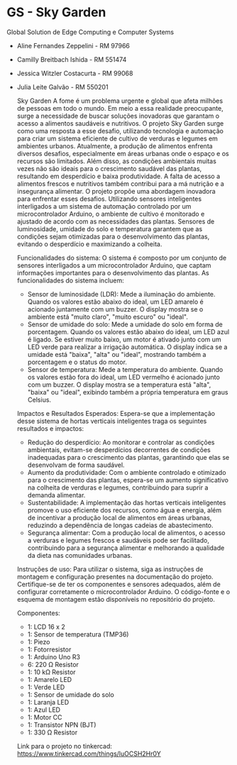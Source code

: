 # GS - Sky Garden
Global Solution de Edge Computing e Computer Systems

- Aline Fernandes Zeppelini - RM 97966
- Camilly Breitbach Ishida - RM 551474
- Jessica Witzler Costacurta - RM 99068
- Julia Leite Galvão - RM 550201

    Sky Garden
   A fome é um problema urgente e global que afeta milhões de pessoas em todo o mundo. Em meio a essa realidade preocupante, surge a necessidade de buscar 
soluções inovadoras que garantam o acesso a alimentos saudáveis e nutritivos. O projeto Sky Garden surge como uma resposta a esse desafio, utilizando tecnologia e 
automação para criar um sistema eficiente de cultivo de verduras e legumes em ambientes urbanos.
  Atualmente, a produção de alimentos enfrenta diversos desafios, especialmente em áreas urbanas onde o espaço e os recursos são limitados. Além disso, as 
condições ambientais muitas vezes não são ideais para o crescimento saudável das plantas, resultando em desperdício e baixa produtividade. A falta de acesso a 
alimentos frescos e nutritivos também contribui para a má nutrição e a insegurança alimentar.
  O projeto propõe uma abordagem inovadora para enfrentar esses desafios. Utilizando sensores inteligentes interligados a um sistema de automação controlado por 
um microcontrolador Arduino, o ambiente de cultivo é monitorado e ajustado de acordo com as necessidades das plantas. Sensores de luminosidade, umidade do solo e 
temperatura garantem que as condições sejam otimizadas para o desenvolvimento das plantas, evitando o desperdício e maximizando a colheita.
  
    Funcionalidades do sistema:
  O sistema é composto por um conjunto de sensores interligados a um microcontrolador Arduino, que captam informações importantes para o desenvolvimento das plantas. As funcionalidades do sistema incluem:
  - Sensor de luminosidade (LDR): Mede a iluminação do ambiente. Quando os valores estão abaixo do ideal, um LED amarelo é acionado juntamente com um buzzer. O display mostra se o ambiente está "muito claro", "muito escuro" ou "ideal". 
  - Sensor de umidade do solo: Mede a umidade do solo em forma de porcentagem. Quando os valores estão abaixo do ideal, um LED azul é ligado. Se estiver muito baixo, um motor é ativado junto com um LED verde para realizar a irrigação automática. O display indica se a umidade está "baixa", "alta" ou "ideal", mostrando também a porcentagem e o status do motor.
  -  Sensor de temperatura: Mede a temperatura do ambiente. Quando os valores estão fora do ideal, um LED vermelho é acionado junto com um buzzer. O display mostra se a temperatura está "alta", "baixa" ou "ideal", exibindo também a própria temperatura em graus Celsius.

    Impactos e Resultados Esperados:
  Espera-se que a implementação desse sistema de hortas verticais inteligentes traga os seguintes resultados e impactos:
  - Redução do desperdício: Ao monitorar e controlar as condições ambientais, evitam-se desperdícios decorrentes de condições inadequadas para o crescimento das plantas, garantindo que elas se desenvolvam de forma saudável.
  -  Aumento da produtividade: Com o ambiente controlado e otimizado para o crescimento das plantas, espera-se um aumento significativo na colheita de verduras e legumes, contribuindo para suprir a demanda alimentar.
  -   Sustentabilidade: A implementação das hortas verticais inteligentes promove o uso eficiente dos recursos, como água e energia, além de incentivar a produção local de alimentos em áreas urbanas, reduzindo a dependência de longas cadeias de abastecimento. 
  -   Segurança alimentar: Com a produção local de alimentos, o acesso a verduras e legumes frescos e saudáveis pode ser facilitado, contribuindo para a segurança alimentar e melhorando a qualidade da dieta nas comunidades urbanas.

    Instruções de uso:
  Para utilizar o sistema, siga as instruções de montagem e configuração presentes na documentação do projeto. Certifique-se de ter os componentes e sensores adequados, além de configurar corretamente o microcontrolador Arduino. O código-fonte e o esquema de montagem estão disponíveis no repositório do projeto.

    Componentes:
  -   1: LCD 16 x 2
  -   1: Sensor de temperatura (TMP36)
  -   1: Piezo
  -   1: Fotorresistor
  -   1: Arduino Uno R3
  -   6: 220 Ω Resistor
  -   1: 10 kΩ Resistor
  -   1: Amarelo LED
  -   1: Verde LED
  -   1: Sensor de umidade do solo
  -   1: Laranja LED
  -   1: Azul LED
  -   1: Motor CC
  -   1: Transistor NPN (BJT)
  -   1: 330 Ω Resistor

    Link para o projeto no tinkercad:
https://www.tinkercad.com/things/luOCSH2Hr0Y
